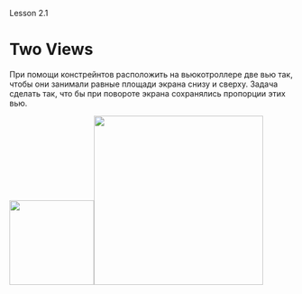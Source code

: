 
Lesson 2.1

# Two Views

При помощи констрейнтов расположить на вьюкотроллере две вью так, чтобы они занимали равные площади экрана снизу и сверху. Задача сделать так, что бы при повороте экрана сохранялись пропорции этих вью.

<img src = "https://user-images.githubusercontent.com/101284761/167165886-ec2d1d41-f675-40c8-8fa7-60afe02ccda5.png" width = "150"><img src = "https://user-images.githubusercontent.com/101284761/167166233-a2ecaff9-a4ce-4865-a991-3db19a7c550a.png" width = "300">
